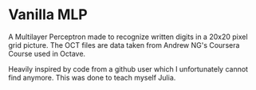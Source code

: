 # Vanilla MLP

A Multilayer Perceptron made to recognize written digits in a 20x20 pixel grid picture. The OCT files are data taken from Andrew NG's Coursera Course used in Octave.

Heavily inspired by code from a github user which I unfortunately cannot find anymore. This was done to teach myself Julia.
